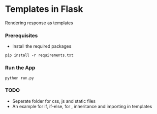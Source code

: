 # Templates in Flask

Rendering response as templates

### Prerequisites

* Install the required packages

```
pip install -r requirements.txt
```

### Run the App

```
python run.py
```
### TODO
* Seperate folder for css, js and static files
* An example for if, if-else, for , inheritance and importing in templates
